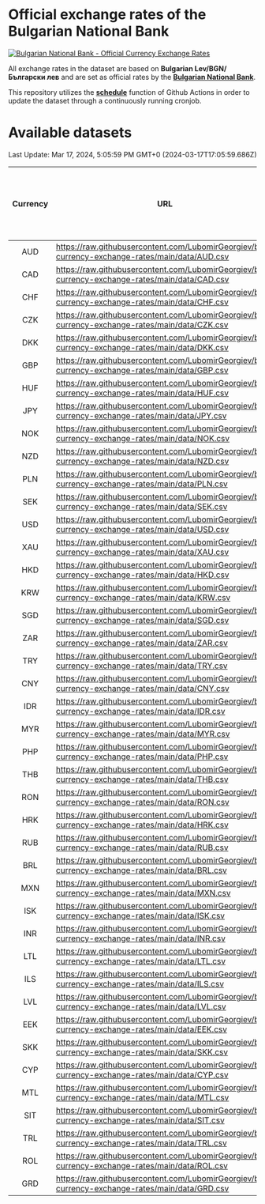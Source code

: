 # Official exchange rates of the Bulgarian National Bank

[![Bulgarian National Bank - Official Currency Exchange Rates](https://github.com/LubomirGeorgiev/bnb-currency-exchange-rates/actions/workflows/update-rates.yml/badge.svg?branch=main)](https://github.com/LubomirGeorgiev/bnb-currency-exchange-rates/actions/workflows/update-rates.yml)

All exchange rates in the dataset are based on **Bulgarian Lev/BGN/Български лев** and are set as official rates by the [**Bulgarian National Bank**](https://www.bnb.bg/Statistics/StExternalSector/StExchangeRates/StERForeignCurrencies/index.htm?toLang=_EN).

This repository utilizes the [**schedule**](https://docs.github.com/en/actions/reference/events-that-trigger-workflows) function of Github Actions in order to update the dataset through a continuously running cronjob.

# Available datasets

<!-- START LINKS (DO NOT EVER FU*ING DELETE THIS COMMENT FOR THE LOVE OF YOUR LIFE!!! IF YOU ARE CURIOS HOW IT WORKS, YOU CAN HAVE A LOOK AT ./src/updateReadme.ts) -->

Last Update: Mar 17, 2024, 5:05:59 PM GMT+0 (2024-03-17T17:05:59.686Z)

| Currency | URL                                                                                             | Number of records | Number of missing days that were filled in |
| :------: | ----------------------------------------------------------------------------------------------- | :---------------: | :----------------------------------------: |
|   AUD    | https://raw.githubusercontent.com/LubomirGeorgiev/bnb-currency-exchange-rates/main/data/AUD.csv |       8802        |                    2722                    |
|   CAD    | https://raw.githubusercontent.com/LubomirGeorgiev/bnb-currency-exchange-rates/main/data/CAD.csv |       8802        |                    2722                    |
|   CHF    | https://raw.githubusercontent.com/LubomirGeorgiev/bnb-currency-exchange-rates/main/data/CHF.csv |       8802        |                    2722                    |
|   CZK    | https://raw.githubusercontent.com/LubomirGeorgiev/bnb-currency-exchange-rates/main/data/CZK.csv |       8802        |                    2722                    |
|   DKK    | https://raw.githubusercontent.com/LubomirGeorgiev/bnb-currency-exchange-rates/main/data/DKK.csv |       8802        |                    2722                    |
|   GBP    | https://raw.githubusercontent.com/LubomirGeorgiev/bnb-currency-exchange-rates/main/data/GBP.csv |       8802        |                    2722                    |
|   HUF    | https://raw.githubusercontent.com/LubomirGeorgiev/bnb-currency-exchange-rates/main/data/HUF.csv |       8802        |                    2722                    |
|   JPY    | https://raw.githubusercontent.com/LubomirGeorgiev/bnb-currency-exchange-rates/main/data/JPY.csv |       8802        |                    2722                    |
|   NOK    | https://raw.githubusercontent.com/LubomirGeorgiev/bnb-currency-exchange-rates/main/data/NOK.csv |       8802        |                    2722                    |
|   NZD    | https://raw.githubusercontent.com/LubomirGeorgiev/bnb-currency-exchange-rates/main/data/NZD.csv |       8802        |                    2722                    |
|   PLN    | https://raw.githubusercontent.com/LubomirGeorgiev/bnb-currency-exchange-rates/main/data/PLN.csv |       8802        |                    2722                    |
|   SEK    | https://raw.githubusercontent.com/LubomirGeorgiev/bnb-currency-exchange-rates/main/data/SEK.csv |       8802        |                    2722                    |
|   USD    | https://raw.githubusercontent.com/LubomirGeorgiev/bnb-currency-exchange-rates/main/data/USD.csv |       8802        |                    2722                    |
|   XAU    | https://raw.githubusercontent.com/LubomirGeorgiev/bnb-currency-exchange-rates/main/data/XAU.csv |       8802        |                    2724                    |
|   HKD    | https://raw.githubusercontent.com/LubomirGeorgiev/bnb-currency-exchange-rates/main/data/HKD.csv |       8500        |                    2631                    |
|   KRW    | https://raw.githubusercontent.com/LubomirGeorgiev/bnb-currency-exchange-rates/main/data/KRW.csv |       8500        |                    2631                    |
|   SGD    | https://raw.githubusercontent.com/LubomirGeorgiev/bnb-currency-exchange-rates/main/data/SGD.csv |       8500        |                    2631                    |
|   ZAR    | https://raw.githubusercontent.com/LubomirGeorgiev/bnb-currency-exchange-rates/main/data/ZAR.csv |       8500        |                    2631                    |
|   TRY    | https://raw.githubusercontent.com/LubomirGeorgiev/bnb-currency-exchange-rates/main/data/TRY.csv |       6982        |                    2161                    |
|   CNY    | https://raw.githubusercontent.com/LubomirGeorgiev/bnb-currency-exchange-rates/main/data/CNY.csv |       6862        |                    2125                    |
|   IDR    | https://raw.githubusercontent.com/LubomirGeorgiev/bnb-currency-exchange-rates/main/data/IDR.csv |       6862        |                    2125                    |
|   MYR    | https://raw.githubusercontent.com/LubomirGeorgiev/bnb-currency-exchange-rates/main/data/MYR.csv |       6862        |                    2125                    |
|   PHP    | https://raw.githubusercontent.com/LubomirGeorgiev/bnb-currency-exchange-rates/main/data/PHP.csv |       6862        |                    2125                    |
|   THB    | https://raw.githubusercontent.com/LubomirGeorgiev/bnb-currency-exchange-rates/main/data/THB.csv |       6862        |                    2125                    |
|   RON    | https://raw.githubusercontent.com/LubomirGeorgiev/bnb-currency-exchange-rates/main/data/RON.csv |       6803        |                    2107                    |
|   HRK    | https://raw.githubusercontent.com/LubomirGeorgiev/bnb-currency-exchange-rates/main/data/HRK.csv |       6421        |                    1985                    |
|   RUB    | https://raw.githubusercontent.com/LubomirGeorgiev/bnb-currency-exchange-rates/main/data/RUB.csv |       6119        |                    1890                    |
|   BRL    | https://raw.githubusercontent.com/LubomirGeorgiev/bnb-currency-exchange-rates/main/data/BRL.csv |       5892        |                    1828                    |
|   MXN    | https://raw.githubusercontent.com/LubomirGeorgiev/bnb-currency-exchange-rates/main/data/MXN.csv |       5892        |                    1828                    |
|   ISK    | https://raw.githubusercontent.com/LubomirGeorgiev/bnb-currency-exchange-rates/main/data/ISK.csv |       5806        |                    1804                    |
|   INR    | https://raw.githubusercontent.com/LubomirGeorgiev/bnb-currency-exchange-rates/main/data/INR.csv |       5525        |                    1714                    |
|   LTL    | https://raw.githubusercontent.com/LubomirGeorgiev/bnb-currency-exchange-rates/main/data/LTL.csv |       5153        |                    1582                    |
|   ILS    | https://raw.githubusercontent.com/LubomirGeorgiev/bnb-currency-exchange-rates/main/data/ILS.csv |       4799        |                    1493                    |
|   LVL    | https://raw.githubusercontent.com/LubomirGeorgiev/bnb-currency-exchange-rates/main/data/LVL.csv |       4788        |                    1468                    |
|   EEK    | https://raw.githubusercontent.com/LubomirGeorgiev/bnb-currency-exchange-rates/main/data/EEK.csv |       4000        |                    1226                    |
|   SKK    | https://raw.githubusercontent.com/LubomirGeorgiev/bnb-currency-exchange-rates/main/data/SKK.csv |       2970        |                    912                     |
|   CYP    | https://raw.githubusercontent.com/LubomirGeorgiev/bnb-currency-exchange-rates/main/data/CYP.csv |       2906        |                    890                     |
|   MTL    | https://raw.githubusercontent.com/LubomirGeorgiev/bnb-currency-exchange-rates/main/data/MTL.csv |       2604        |                    799                     |
|   SIT    | https://raw.githubusercontent.com/LubomirGeorgiev/bnb-currency-exchange-rates/main/data/SIT.csv |       2544        |                    780                     |
|   TRL    | https://raw.githubusercontent.com/LubomirGeorgiev/bnb-currency-exchange-rates/main/data/TRL.csv |       1818        |                    559                     |
|   ROL    | https://raw.githubusercontent.com/LubomirGeorgiev/bnb-currency-exchange-rates/main/data/ROL.csv |       1697        |                    524                     |
|   GRD    | https://raw.githubusercontent.com/LubomirGeorgiev/bnb-currency-exchange-rates/main/data/GRD.csv |        361        |                    109                     |

<!-- END LINKS (DO NOT EVER FU*ING DELETE THIS COMMENT FOR THE LOVE OF YOUR LIFE!!! IF YOU ARE CURIOS HOW IT WORKS, YOU CAN HAVE A LOOK AT ./src/updateReadme.ts) -->
